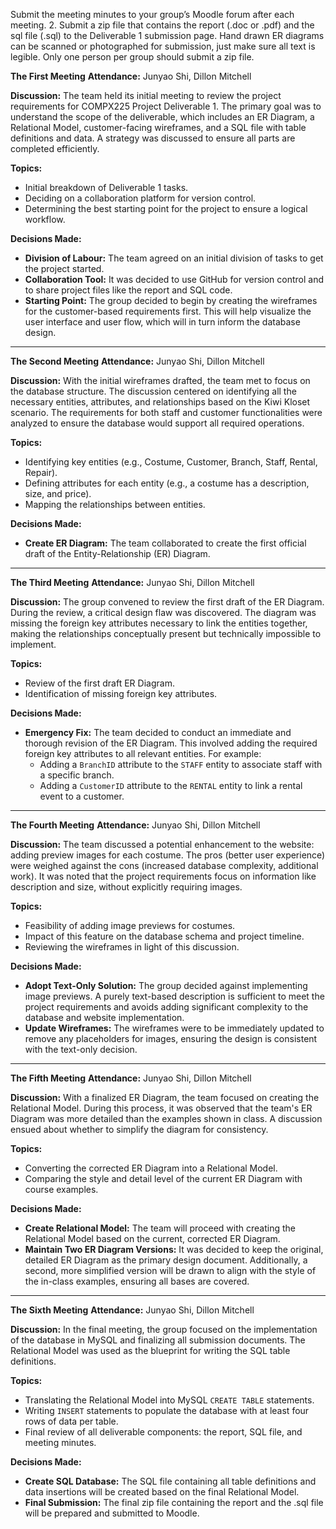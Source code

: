 Submit the meeting minutes to your group’s Moodle forum after each meeting.
2. Submit a zip file that contains the report (.doc or .pdf) and the sql file (.sql) to the 
Deliverable 1 submission page. Hand drawn ER diagrams can be scanned or 
photographed for submission, just make sure all text is legible. Only one person per 
group should submit a zip file.

**The First Meeting**
**Attendance:** Junyao Shi, Dillon Mitchell

**Discussion:**
The team held its initial meeting to review the project requirements for COMPX225 Project Deliverable 1. The primary goal was to understand the scope of the deliverable, which includes an ER Diagram, a Relational Model, customer-facing wireframes, and a SQL file with table definitions and data. A strategy was discussed to ensure all parts are completed efficiently.

**Topics:**
* Initial breakdown of Deliverable 1 tasks.
* Deciding on a collaboration platform for version control.
* Determining the best starting point for the project to ensure a logical workflow.

**Decisions Made:**
* **Division of Labour:** The team agreed on an initial division of tasks to get the project started.
* **Collaboration Tool:** It was decided to use GitHub for version control and to share project files like the report and SQL code.
* **Starting Point:** The group decided to begin by creating the wireframes for the customer-based requirements first. This will help visualize the user interface and user flow, which will in turn inform the database design.

---

**The Second Meeting**
**Attendance:** Junyao Shi, Dillon Mitchell

**Discussion:**
With the initial wireframes drafted, the team met to focus on the database structure. The discussion centered on identifying all the necessary entities, attributes, and relationships based on the Kiwi Kloset scenario. The requirements for both staff and customer functionalities were analyzed to ensure the database would support all required operations.

**Topics:**
* Identifying key entities (e.g., Costume, Customer, Branch, Staff, Rental, Repair).
* Defining attributes for each entity (e.g., a costume has a description, size, and price).
* Mapping the relationships between entities.

**Decisions Made:**
* **Create ER Diagram:** The team collaborated to create the first official draft of the Entity-Relationship (ER) Diagram.

---

**The Third Meeting**
**Attendance:** Junyao Shi, Dillon Mitchell

**Discussion:**
The group convened to review the first draft of the ER Diagram. During the review, a critical design flaw was discovered. The diagram was missing the foreign key attributes necessary to link the entities together, making the relationships conceptually present but technically impossible to implement.

**Topics:**
* Review of the first draft ER Diagram.
* Identification of missing foreign key attributes.

**Decisions Made:**
* **Emergency Fix:** The team decided to conduct an immediate and thorough revision of the ER Diagram. This involved adding the required foreign key attributes to all relevant entities. For example:
    * Adding a `BranchID` attribute to the `STAFF` entity to associate staff with a specific branch.
    * Adding a `CustomerID` attribute to the `RENTAL` entity to link a rental event to a customer.

---

**The Fourth Meeting**
**Attendance:** Junyao Shi, Dillon Mitchell

**Discussion:**
The team discussed a potential enhancement to the website: adding preview images for each costume. The pros (better user experience) were weighed against the cons (increased database complexity, additional work). It was noted that the project requirements focus on information like description and size, without explicitly requiring images.

**Topics:**
* Feasibility of adding image previews for costumes.
* Impact of this feature on the database schema and project timeline.
* Reviewing the wireframes in light of this discussion.

**Decisions Made:**
* **Adopt Text-Only Solution:** The group decided against implementing image previews. A purely text-based description is sufficient to meet the project requirements and avoids adding significant complexity to the database and website implementation.
* **Update Wireframes:** The wireframes were to be immediately updated to remove any placeholders for images, ensuring the design is consistent with the text-only decision.

---

**The Fifth Meeting**
**Attendance:** Junyao Shi, Dillon Mitchell

**Discussion:**
With a finalized ER Diagram, the team focused on creating the Relational Model. During this process, it was observed that the team's ER Diagram was more detailed than the examples shown in class. A discussion ensued about whether to simplify the diagram for consistency.

**Topics:**
* Converting the corrected ER Diagram into a Relational Model.
* Comparing the style and detail level of the current ER Diagram with course examples.

**Decisions Made:**
* **Create Relational Model:** The team will proceed with creating the Relational Model based on the current, corrected ER Diagram.
* **Maintain Two ER Diagram Versions:** It was decided to keep the original, detailed ER Diagram as the primary design document. Additionally, a second, more simplified version will be drawn to align with the style of the in-class examples, ensuring all bases are covered.

---

**The Sixth Meeting**
**Attendance:** Junyao Shi, Dillon Mitchell

**Discussion:**
In the final meeting, the group focused on the implementation of the database in MySQL and finalizing all submission documents. The Relational Model was used as the blueprint for writing the SQL table definitions.

**Topics:**
* Translating the Relational Model into MySQL `CREATE TABLE` statements.
* Writing `INSERT` statements to populate the database with at least four rows of data per table.
* Final review of all deliverable components: the report, SQL file, and meeting minutes.

**Decisions Made:**
* **Create SQL Database:** The SQL file containing all table definitions and data insertions will be created based on the final Relational Model.
* **Final Submission:** The final zip file containing the report and the .sql file will be prepared and submitted to Moodle.